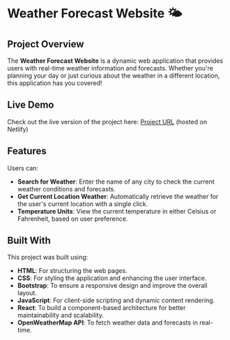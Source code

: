 # Weather Forecast Website 🌤️

## Project Overview

The **Weather Forecast Website** is a dynamic web application that provides users with real-time weather information and forecasts. Whether you're planning your day or just curious about the weather in a different location, this application has you covered!

## Live Demo

Check out the live version of the project here: [Project URL](https://shecodesreact-weather-forecast.netlify.app/) (hosted on Netlify)

## Features

Users can:

- **Search for Weather**: Enter the name of any city to check the current weather conditions and forecasts.
- **Get Current Location Weather**: Automatically retrieve the weather for the user's current location with a single click.
- **Temperature Units**: View the current temperature in either Celsius or Fahrenheit, based on user preference.

## Built With

This project was built using:

- **HTML**: For structuring the web pages.
- **CSS**: For styling the application and enhancing the user interface.
- **Bootstrap**: To ensure a responsive design and improve the overall layout.
- **JavaScript**: For client-side scripting and dynamic content rendering.
- **React**: To build a component-based architecture for better maintainability and scalability.
- **OpenWeatherMap API**: To fetch weather data and forecasts in real-time.
